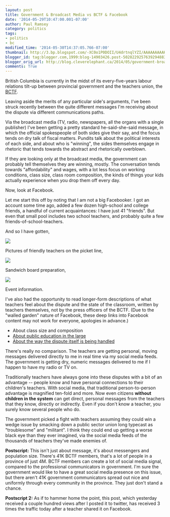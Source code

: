 ```yaml
---
layout: post
title: Government & Broadcast Media vs BCTF & Facebook
date: '2014-05-29T10:47:00.001-07:00'
author: Paul Ramsey
category: politics
tags:
- politics
- bc
modified_time: '2014-05-30T14:37:05.766-07:00'
thumbnail: http://3.bp.blogspot.com/-XC0o1P0DOII/U4drtnqlYZI/AAAAAAAAAKc/yxYTXlCIcuc/s72-c/screenshot_54.png
blogger_id: tag:blogger.com,1999:blog-14903426.post-5028229257639294883
blogger_orig_url: http://blog.cleverelephant.ca/2014/05/government-broadcast-media-vs-bctf.html
comments: True
---
```


British Columbia is currently in the midst of its every-five-years labour relations tilt-up between provincial government and the teachers union, the [BCTF](https://www.bctf.ca). 

Leaving aside the merits of any particular side's arguments, I've been struck recently between the quite different messages I'm receiving about the dispute via different communications paths. 

Via the broadcast media (TV, radio, newspapers, all the organs with a single publisher) I've been getting a pretty standard he-said-she-said message, in which the official spokespeople of both sides give their say, and the focus tends on dry talk of fiscal matters. Pundits talk about the political interests of each side, and about who is "winning", the sides themselves engage in rhetoric that tends towards the abstract and rhetorically overblown.  

If they are looking only at the broadcast media, the government can probably tell themselves they are winning, mostly. The conversation tends towards "affordability" and wages, with a lot less focus on working conditions, class size, class room composition, the kinds of things your kids actually experience when you drop them off every day. 

Now, look at Facebook. 

Let me start this off by noting that I am not a big Facebooker. I got an account some time ago, added a few dozen high-school and college friends, a handful of current acquaintances: I have just 41 "friends". But even that small pool includes two school teachers, and probably quite a few friends-of-school-teachers. 

And so I have gotten, 

<img border="0" src="http://3.bp.blogspot.com/-XC0o1P0DOII/U4drtnqlYZI/AAAAAAAAAKc/yxYTXlCIcuc/s320/screenshot_54.png" />

Pictures of friendly teachers on the picket line, 

<img border="0" src="http://2.bp.blogspot.com/-6xhedJoXiR4/U4dsER7nNMI/AAAAAAAAAKk/vki9l-xrIig/s320/screenshot_55.png" />

Sandwich board preparation, 

<img border="0" src="http://1.bp.blogspot.com/-0ybZ7Npvp3Q/U4dsZOsRcyI/AAAAAAAAAKs/s7UadarqtwA/s320/screenshot_56.png" />

Event information.

I've also had the opportunity to read longer-form descriptions of what teachers feel about the dispute and the state of the classroom, written by teachers themselves, not by the press officers of the BCTF.  (Due to the "walled garden" nature of Facebook, these deep links into Facebook content may not work for everyone, apologies in advance.)

* About class size and composition
* [About public education in the large](https://www.facebook.com/elizabeth.byrne.378/posts/10152077710616697)
* [About the way the dispute itself is being handled](https://www.facebook.com/SupportBCTeachers2014/posts/1439394886314844)

There's really no comparison. The teachers are getting personal, moving messages delivered directly to me in real time via my social media feeds. The government is getting dry, numeric messages delivered to me if I happen to have my radio or TV on.  

Traditionally teachers have always gone into these disputes with a bit of an advantage -- people know and have personal connections to their children's teachers. With social media, that traditional person-to-person advantage is magnified ten-fold and more. Now even citizens **without children in the system** can get direct, personal messages from the teachers that they know, directly or indirectly. Even if you don't know a teacher, you surely know several people who do. 

The government picked a fight with teachers assuming they could win a wedge issue by smacking down a public sector union long typecast as "troublesome" and "militant". I think they could end up getting a worse black eye than they ever imagined, via the social media feeds of the thousands of teachers they've made enemies of. 

**Postscript:** This isn't just about message, it's about messengers and population size. There's 41K BCTF members, that's a lot of people in a province of just 4M. BCTF members can create a lot of social media signal, compared to the professional communicators in government. I'm sure the government would like to have a great social media presence on this issue, but there aren't 41K government communicators spread out nice and uniformly through every community in the province. They just don't stand a chance.

**Postscript 2:** As if to hammer home the point, this post, which yesterday received a couple hundred views after I posted it to twitter, has received 3 times the traffic today after a teacher shared it on Facebook.